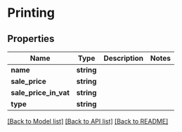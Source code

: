 # Printing

## Properties
Name | Type | Description | Notes
------------ | ------------- | ------------- | -------------
**name** | **string** |  | 
**sale_price** | **string** |  | 
**sale_price_in_vat** | **string** |  | 
**type** | **string** |  | 

[[Back to Model list]](../README.md#documentation-for-models) [[Back to API list]](../README.md#documentation-for-api-endpoints) [[Back to README]](../README.md)


